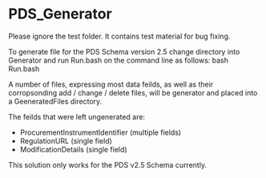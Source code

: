 # PDS_Generator

Please ignore the test folder. It contains test material for bug fixing.

To generate file for the PDS Schema version 2.5 change directory into Generator 
and run Run.bash on the command line as follows: bash Run.bash

A number of files, expressing most data feilds, as well as their 
corropsonding add / change / delete files, will be generator and placed into
a GeeneratedFiles directory. 

The feilds that were left ungenerated are:
- ProcurementInstrumentIdentifier (multiple fields)
- RegulationURL                   (single field)
- ModificationDetails             (single field)

This solution only works for the PDS v2.5 Schema currently.

